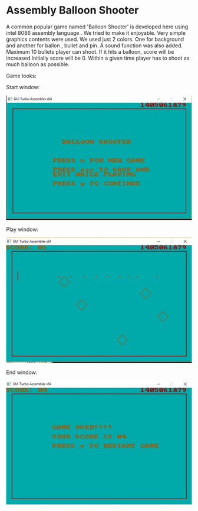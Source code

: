 # Assembly Balloon Shooter
A common popular game named 'Balloon Shooter' is developed here using intel 8086 assembly language . We tried to make it enjoyable. Very simple graphics contents were used. We used just 2 colors. One for background and another for ballon , bullet and pin. A sound function was also added. Maximum 10 bullets player can shoot. If it hits a balloon, score will be increased.Initially score will be 0. Within a given time player has to shoot as much balloon as possible.

Game looks:

Start window:

![Alt text](/BalloonShooters/Ajoy+Reza/Images/start.JPG?raw=true "Start Game")

Play window:

![Alt text](/BalloonShooters/Ajoy+Reza/Images/play.JPG?raw=true "Play Game")

End window:

![Alt text](/BalloonShooters/Ajoy+Reza/Images/end.JPG?raw=true "End Game")
